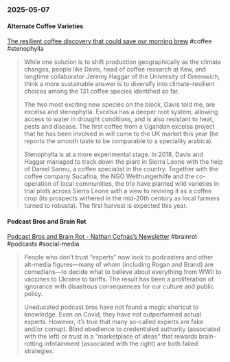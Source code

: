 ### 2025-05-07
#### Alternate Coffee Varieties
[The resilient coffee discovery that could save our morning brew](https://on.ft.com/3SncKkP) #coffee #stenophylla

> While one solution is to shift production geographically as the climate changes, people like Davis, head of coffee research at Kew, and longtime collaborator Jeremy Haggar of the University of Greenwich, think a more sustainable answer is to diversify into climate-resilient choices among the 131 coffee species identified so far. 
> 
> The two most exciting new species on the block, Davis told me, are excelsa and stenophylla. Excelsa has a deeper root system, allowing access to water in drought conditions, and is also resistant to heat, pests and disease. The first coffee from a Ugandan excelsa project that he has been involved in will come to the UK market this year (he reports the smooth taste to be comparable to a speciality arabica).
> 
> Stenophylla is at a more experimental stage. In 2018, Davis and Haggar managed to track down the plant in Sierra Leone with the help of Daniel Sarmu, a coffee specialist in the country. Together with the coffee company Sucafina, the NGO Welthungerhilfe and the co-operation of local communities, the trio have planted wild varieties in trial plots across Sierra Leone with a view to reviving it as a coffee crop (its prospects withered in the mid-20th century as local farmers turned to robusta). The first harvest is expected this year.

#### Podcast Bros and Brain Rot
[Podcast Bros and Brain Rot - Nathan Cofnas’s Newsletter](https://ncofnas.com/p/podcast-bros-and-brain-rot) #brainrot #podcasts #social-media 

> People who don’t trust “experts” now look to podcasters and other alt-media figures—many of whom (including Rogan and Brand) are comedians—to decide what to believe about everything from WWII to vaccines to Ukraine to tariffs. The result has been a proliferation of ignorance with disastrous consequences for our culture and public policy.
> 
> Uneducated podcast bros have not found a magic shortcut to knowledge. Even on Covid, they have _not_ outperformed actual experts. However, it’s true that many so-called experts are fake and/or corrupt. Blind obedience to credentialed authority (associated with the left) or trust in a “marketplace of ideas” that rewards brain-rotting infotainment (associated with the right) are both failed strategies.
